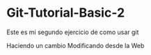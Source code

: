# Git-Tutorial-Basic-2
Este es mi segundo ejercicio de como usar git

Haciendo un cambio
Modificando desde la Web

